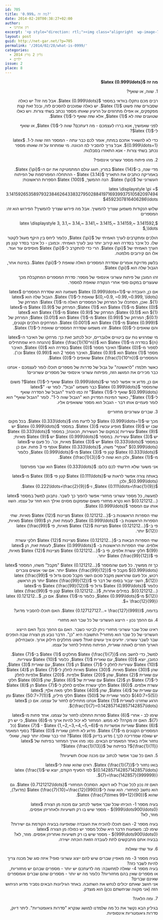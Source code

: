 ```yaml
---
id: 705
title: 'מה זה …0.999?'
date: 2014-02-28T00:38:27+02:00
author:
  - רון אהרוני
excerpt: '<p style="direction: rtl;"><img class="alignright  wp-image-765" alt="kid" src="http://net-gar.net/wp-content/uploads/2014/02/kid-150x150.jpg" width="87" height="87" />רבים מכם נתקלו בוודאי במספר 0.999.... אבל מה זה? יש כאלה שסבורים שזה פשוט 1. יש כאלה שמוכנים להסכים לזה, ובכל זאת קצת מפקפקים, או אפילו מתרגזים על הרעיון שאותו מספר נכתב בשתי צורות. ויש כאלו שטוענים שזה לא 1, אלא שזה שואף ל-1.</p>'
layout: post
guid: http://net-gar.net/?p=705
permalink: '/2014/02/28/what-is-0999/'
categories:
  - גליון 2 מרץ 2014
  - ילדים
issue: 2
place: 8
---
```

<p dir="RTL">
  <b>מה זה</b><b> $latex {0.999\ldots}$</b>
</p>

<p dir="RTL">
  1. שווה, או שואף?
</p>

<p dir="RTL">
  רבים מכם נתקלו בוודאי במספר $latex {0.999\ldots}$. אבל מה זה? יש כאלה שסבורים שזה פשוט $latex {1}$. יש כאלה שמוכנים להסכים לזה, ובכל זאת קצת מפקפקים, או אפילו מתרגזים על הרעיון שאותו מספר נכתב בשתי צורות. ויש כאלו שטוענים שזה לא $latex {1}$, אלא שזה שואף ל-$latex {1}$.
</p>

<p dir="RTL">
  לפני שאמשיך, אנא בררו לעצמכם - מה דעתכם? שווה ל-$latex {1}$, או שואף ל-$latex {1}$?
</p>

<p dir="RTL">
  כדי לא להשאיר אתכם במתח, אומר לכם כבר עתה - המספר הזה שווה ל-1. $latex {0.999\ldots=1}$. אבל צריך להסביר למ הכוונה. מי שמתרגז על זה שאותו מספר נכתב בשתי צורות - אנא התאזרו בסבלנות.
</p>

<p dir="RTL">
  2. מהו פיתוח מספר עשרוני אינסופי?
</p>

<p dir="RTL">
  מדי שנה, ב-$latex {14}$ במרץ, חוגג עולם המתמטיקה את יום ה-$latex {\pi}$. באמריקה כותבים את התאריך $latex {3.14}$ - ההתחלה המפורסמת של הפיתוח העשרוני של $latex {\pi}$. הנה ההמשך, $latex {100}$ הספרות הראשונות:
</p>

<p dir="RTL">
  $latex \displaystyle \pi = 3.141592653589793238462643383279502884197169399375105820974944592307816406286\ldots$
</p>

<p dir="RTL">
  שלוש הנקודות משמען שצריך להמשיך. אבל מה פירוש שצריך להמשיך? הפירוש הוא זה: המספרים
</p>

<p dir="RTL">
  $latex \displaystyle 3, 3.1,~ 3.14,~ 3.141,~ 3.1415,~ 3.14159,~ 3.141592, \ldots,$
</p>

<p dir="RTL">
  הולכים ומתקרבים לערך האמיתי של $latex {\pi}$, כלומר ליחס בין היקף מעגל לקוטר שלו. כל איבר בסדרה הוא קירוב יותר טוב לערך האמיתי. וכמובן - כל איבר בסדר קטן מן הערך האמיתי של $latex {\pi}$. הרי כדי להתקרב ל-$latex {\pi}$ מוסיפים עוד ועוד. אלו הם קירובים מלמטה.
</p>

<p dir="RTL">
  בלשון מדויקת אומרים שסדרת המספרים האלה שואפת ל-$latex {\pi}$. במינוח אחר, הגבול שלה הוא $latex {\pi}$.
</p>

<p dir="RTL">
  זהו המובן של פיתוח עשרוני אינסופי של מספר: סדרת המספרים המתקבלת מכך שעוצרים במקום סופי אחרי הנקודה שואפת למספר.
</p>

<p dir="RTL">
  אם כן, העובדה ש-$latex {0.999\ldots=1}$ משמעה הוא שסדרת המספרים $latex {0,~0.9, ~0.99,~0.999, \ldots}$ שואפת ל-$latex {1}$. הגבול שלה הוא $latex {1}$. ואכן, הסתכלו על המרחק של המספרים האלה מ-$latex {1}$: המרחק של $latex {0}$ מ-$latex {1}$ הוא $latex {1}$; המרחק של $latex {0.9}$ מ-$latex {1}$ הוא $latex {0.1}$; המרחק של $latex {0.9}$ מ-$latex {1}$ הוא $latex {0.1}$; המרחק של $latex {0.99}$ מ-$latex {1}$ הוא $latex {0.01}$; המרחק של $latex {0.999}$ מ-$latex {1}$ הוא $latex {0.001}$. המרחקים הולכים וקטנים, והם שואפים ל-$latex {0}$. זהו משמעו שסדרת המספרים שואפת ל-$latex {1}$.
</p>

<p dir="RTL">
  מי שמרגיש נוח עם ביטויים אלגבריים, יכול לכתוב זאת כך: מרחקו של האיבר ה-$latex {n}$ בסדרה מ-$latex {1}$ הוא $latex {\frac{1}{10^n}}$ (ההנחה היא שמתחילים לספור מ-$latex {0}$! האיבר מספר $latex {0}$ בסדרה הוא $latex {0}$, האיבר מספר $latex {1}$ הוא $latex {0.9}$, האיבר מספר 2 הוא $latex {0.99}$ וכו'). והמספרים $latex {\frac{1}{10^n}}$ שואפים ל-$latex {0}$.
</p>

<p dir="RTL">
  כאשר תלמדו "לראשונה" על גבול של סדרות של מספרים תוכלו לומר לעצמכם - אנחנו כבר מכירים את המושג הזה, מפיתוח עשרוני אינסופי של מספרים עשרוניים!
</p>

<p dir="RTL">
  אם כן, מדוע אי אפשר לומר ש-$latex {0.999\ldots}$ שואף ל-$latex {1}$? משום שהמספר $latex {0.999\ldots}$ כבר משמעו "גבול". לומר ש- "$latex {0.999\ldots}$ שואף ל-$latex {1}$" זה כמו להגיד "הגבול של הסדרה שואף ל-$latex {1}$", כאשר המינוח המדויק הוא "הגבול שווה ל-1". לומר "הגבול שואף" הוא לומר פעמיים אותו דבר - הגבול הוא מספר ששואפים אליו.
</p>

<p dir="RTL">
  3. שברים עשרוניים מחזוריים
</p>

<p dir="RTL">
  מכך ש-$latex {0.999\ldots=1}$ קל לדעת מהו $latex {0.333\ldots}$. בכל מקום שבו יש $latex {9}$ מופיע עכשיו $latex {3}$. במספר $latex {0.999\ldots}$ יש $latex {9}$ עשיריות )במקום של העשירות, הכוונה(; במספר $latex {0.333\ldots}$ יש $latex {3}$ עשיריות. במספר $latex {0.999\ldots}$ יש $latex {9}$ מאיות; במספר $latex {0.333\ldots}$ יש $latex {3}$ מאיות, וכו'. כל פעם ש-$latex {0.999\ldots}$ "אוסף" משהו, $latex {0.333\ldots}$ אוסף פי 3 פחות. אם כן $latex {0.333\ldots}$ קטן פי $latex {3}$ מ-$latex {0.999\ldots}$, כלומר מ-$latex {1}$, ולכן הוא שווה ל-$latex {\frac{1}{3}}$.
</p>

<p dir="RTL">
  אני משער שלא חידשתי לכם כלום: $latex {0.333\ldots}$ הוא שבר מפורסם!
</p>

<p dir="RTL">
  באותה צורה אפשר לראות ש-$latex {0.111\ldots}$ קטן פי $latex {9}$ מ-$latex {0.999\ldots}$, ולכן<br /> $latex {0.111\ldots=\frac{1}{9}}$, ו-$latex {0.222\ldots=\frac{2}{9}}$.
</p>

<p dir="RTL">
  למעשה, כל מספר עשרוני מחזורי אפשר להפוך כך לשבר. נתבונן למשל במספר $latex {0.121212&#8230;}$ הוא נקרא מחזורי משום שממקום מסוים ואילך הוא חוזר על עצמו. השוו אותו עם המספר $latex {0.999\ldots}$.
</p>

<p dir="RTL">
  שתי הספרות הראשונות ב-$latex {0.121212&#8230;}$ מציינות $latex {12}$ מאיות. שתי הספרות הראשונות ב- $latex {0.999\ldots}$, לעומת זאת, הן $latex {99}$ מאיות, פי ב-$latex {0.121212&#8230;}$ מציינות $latex {12}$ מאיות, פי $latex {\frac{99}{12}}$ יותר.
</p>

<p dir="RTL">
  שתי הספרות הבאות ב-$latex {0.121212&#8230;}$ מציינות $latex {12}$ חלקי עשרת אלפים. שתי הספרות הראשונות ב- $latex {0.999\ldots}$, לעומת זאת, הן $latex {99}$ חלקי עשרת אלפים, פי ב-$latex {0.121212&#8230;}$ מציינות $latex {12}$ מאיות, פי $latex {\frac{99}{12}}$ יותר.
</p>

<p dir="RTL">
  כך זה ממשיך. כל פעם שהמספר $latex {0.121212&#8230;}$ "מקבל" משהו, המספר $latex {0.999\ldots}$ מקבל פי $latex {\frac{99}{12}}$ יותר. אם שני אנשים צוברים רכוש, וכל פעם שהראשון מקבל סכום השני מקבל סכום גדול פי $latex {\frac{99}{12}}$, השני יצבור בסופו של דבר פי $latex {\frac{99}{12}}$ יותר מן הראשון. כלומר $latex {0.999\ldots}$ גדול פי $latex {\frac{99}{12}}$ מ-$latex {0.121212&#8230;}$. במילים אחרות, $latex {0.121212&#8230;}$ קטן פי $latex {\frac{99}{12}}$ מ-$latex {0.999\ldots}$, כלומר מ-$latex {1}$. אם כן, $latex {0.121212&#8230;= \frac{12}{99}}$.
</p>

<p dir="RTL">
  בדומה, $latex {0.127127127&#8230;= \frac{127}{999}}$. האם תוכלו להסביר מדוע?
</p>

<p dir="RTL">
  4. גם ההפך נכון - הייצוג העשרוני של כל שבר הוא מחזורי
</p>

<p dir="RTL">
  ראינו שכל שבר עשרוני מחזורי ניתן לביטוי כשבר. האם גם ההפך נכון? האם הייצוג העשרוני של כל שבר הוא מחזורי? התשובה היא "כן". הדבר נובע מן הצורה שבה הופכים שבר לשבר עשרוני. יודעים איך עושים זאת? פשוט מחלקים חילוק ארוך. וכשבחילוק הארוך חוזרים לאותה שארית, הפיתוח מתחיל לחזור על עצמו.
</p>

<p dir="RTL">
  למשל, כדי לחשב מהו $latex {\frac{1}{7}}$ מחלקים $latex {1}$ ב-$latex {7}$. כמובן, יוצא $latex {0}$, עם שארית $latex {1}$, כלומר $latex {10}$ עשיריות. $latex {10}$ עשיריות לחלק ל-$latex {7}$ הן $latex {1}$, עם שארית $latex {3}$, שהן $latex {30}$ מאיות. $latex {30}$ מאיות לחלק ל-$latex {7}$ הן $latex {4}$ עם שארית $latex {2}$, שהן $latex {20}$ אלפיות. $latex {20}$ אלפיות לחלק ל-$latex {7}$ הן $latex {2}$ עם שארית של $latex {6}$, שהן $latex {60}$ חלקי עשרת אלפים. $latex {60}$ חלקי עשרת אלפים לחלק ל-$latex {7}$ הן $latex {8}$ עם שארית של $latex {4}$, שהן $latex {40}$ חלקי מאה אלף; $latex {40:7=5(5)}$ כלומר שארית של $latex {50}$ חלקי מיליון, $latex {50:7=7(1)}$ ומן הרגע שחזרנו לשארית $latex {1}$ אנחנו מתחילים לחזור על עצמנו. אם כן $latex {\frac{1}{7}=0.142857142857142857\ldots}$.
</p>

<p dir="RTL">
  שימו לב - אחרי $latex {6}$ ספרות התחלנו לחזור על עצמנו. אחד פחות מ-$latex {7}$. האם זה מקרה? לא ממש. המחזור לא יכול להיות ארוך מ-$latex {6}$, כי יש רק $latex {6}$ שאריות אפשריות מ-$latex {7}$ - $latex {1,~2,~3,~4,~5,~6}$ (כל המספרים הקטנים מ-$latex {7}$. מדוע לא תיתכן שארית $latex {0}$? בסוף המאמר יש שאלה שמדריכה לכך.) מדוע בדיוק $latex {6}$? זוהי כבר שאלה יותר קשה, שאולי נחזור אליה באחד המאמרים הבאים. נסו: מהו אורך המחזור בפיתוח של $latex {\frac{1}{11}}$? בפיתוח של $latex {\frac{1}{13}}$?
</p>

<p dir="RTL">
  5. האם כל שבר אפשר לכתוב עם מכנה שכולו תשיעיות?
</p>

<p dir="RTL">
  בואו נחזור ל-$latex {\frac{1}{7}}$. ראינו שהוא שווה ל-$latex {0.142857142857142857\ldots}$ לפי הסעיף הקודם, יוצא ש-$latex {\frac{1}{7}=\frac{142857}{999999}}$.
</p>

<p dir="RTL">
  האם זה נכון לכל שבר? לאו דווקא. הסתכלו המחזורי $latex {0.7121212\ldots}$. גם הוא נחשב למחזורי. הוא שווה ל-$latex {\frac{7}{10}+\frac{12}{990}}$ (מדוע?), שהוא $latex {\frac{7\times 99+12}{90}}$.
</p>

<p dir="RTL">
  בעיה מספר 1- הוכיחו שכל שבר אפשר לכתוב עם מכנה מן הצורה $latex {999\ldots900\ldots0}$ - מספר שיש בו רק תשיעיות ולאחריהן אפסים.<br /> מוזר, לא?
</p>

<p dir="RTL">
  בעיה מספר 2- האם תוכלו להוכיח את העובדה שמופיעה בבעיה הקודמת גם ישירות?<br /> שימו לב: משמעות הדבר היא שלכל מספר יש כפולה מן הצורה $latex {999\dots900\ldots0}$ - מספר שיש בו רק תשיעיות ואחריהן אפסים. מוזר, לא? בבעיה אתם מתבקשים לתת לעובדה הזאת הוכחה ישירה.
</p>

<p dir="RTL">
  6. עוד שתי שאלות
</p>

<p dir="RTL">
  בעיה מספר 3- מה מאפיין שברים שיש להם ייצוג עשרוני סופי? איזה סוג של מכנה צריך להיות לשבר כזה?<br /> בעיה מספר 4- שאלה למחשבה: מה לדעתכם יש יותר - מספרים שבהם יש מחזוריות, או מספרים שאין בהם מחזוריות? כלומר מה יש יותר - מספרים שהם שברים אומספרים שאינם שברים?<br /> אני חושב שאתם יכולים לנחש את השתובה. באחד הגיליונות הבאים נסביר מדוע הניחוש הזה (אני מקווה שניחשתם נכון) הוא מוצדק.
</p>

<p dir="RTL">
  7. ומה הלאה?
</p>

<p dir="RTL">
  בגיליון הבא נקשר את כל מה שלמדנו למושג שנקרא "סדרות גיאומטריות". ליתר דיוק, סדרות גיאומטריות אינסופיות.
</p>